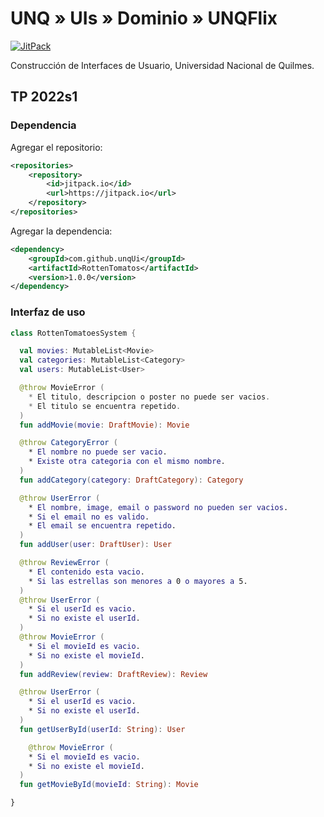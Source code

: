 # UNQ » UIs » Dominio » UNQFlix

[![JitPack](https://jitpack.io/v/unq-ui/unqflix.svg)](https://jitpack.io/#unq-ui/unqflix)

Construcción de Interfaces de Usuario, Universidad Nacional de Quilmes.

## TP 2022s1

### Dependencia

Agregar el repositorio:

```xml
<repositories>
    <repository>
        <id>jitpack.io</id>
        <url>https://jitpack.io</url>
    </repository>
</repositories>
```

Agregar la dependencia:

```xml
<dependency>
    <groupId>com.github.unqUi</groupId>
    <artifactId>RottenTomatos</artifactId>
    <version>1.0.0</version>
</dependency>
```

### Interfaz de uso

```kt
class RottenTomatoesSystem {

  val movies: MutableList<Movie>
  val categories: MutableList<Category>
  val users: MutableList<User>

  @throw MovieError (
    * El titulo, descripcion o poster no puede ser vacios.
    * El titulo se encuentra repetido.
  )
  fun addMovie(movie: DraftMovie): Movie

  @throw CategoryError (
    * El nombre no puede ser vacio.
    * Existe otra categoria con el mismo nombre.
  )
  fun addCategory(category: DraftCategory): Category

  @throw UserError (
    * El nombre, image, email o password no pueden ser vacios.
    * Si el email no es valido.
    * El email se encuentra repetido.
  )
  fun addUser(user: DraftUser): User

  @throw ReviewError (
    * El contenido esta vacio.
    * Si las estrellas son menores a 0 o mayores a 5.
  )
  @throw UserError (
    * Si el userId es vacio.
    * Si no existe el userId.
  )
  @throw MovieError (
    * Si el movieId es vacio.
    * Si no existe el movieId.
  )
  fun addReview(review: DraftReview): Review 

  @throw UserError (
    * Si el userId es vacio.
    * Si no existe el userId.
  )
  fun getUserById(userId: String): User 

    @throw MovieError (
    * Si el movieId es vacio.
    * Si no existe el movieId.
  )
  fun getMovieById(movieId: String): Movie

}
```
